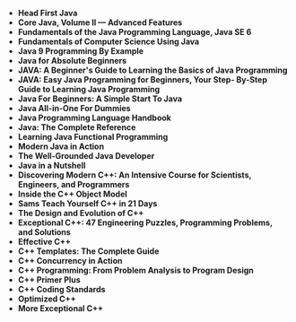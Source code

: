 <ul>
                                <li><b><a target="_blank" href="https://github.com/manjunath5496/Java-Programming-Books/blob/master/java(1).pdf" style="text-decoration:none;">Head First Java </a></b></li>
                                <li><b><a target="_blank" href="https://github.com/manjunath5496/Java-Programming-Books/blob/master/java(2).pdf" style="text-decoration:none;">Core Java, Volume II — Advanced Features</a></b></li>
                                <li><b><a target="_blank" href="https://github.com/manjunath5496/Java-Programming-Books/blob/master/java(3).pdf" style="text-decoration:none;">Fundamentals of the Java Programming Language, Java SE 6</a></b></li>
                               
<li><b><a target="_blank" href="https://github.com/manjunath5496/Java-Programming-Books/blob/master/java(4).pdf" style="text-decoration:none;">Fundamentals of Computer Science Using Java</a></b></li>
                                <li><b><a target="_blank" href="https://github.com/manjunath5496/Java-Programming-Books/blob/master/java(5).pdf" style="text-decoration:none;">Java 9 Programming By Example </a></b></li>
                                
 <li><b><a target="_blank" href="https://github.com/manjunath5496/Java-Programming-Books/blob/master/java(6).pdf" style="text-decoration:none;">Java for Absolute Beginners</a></b></li>
                          
<li><b><a target="_blank" href="https://github.com/manjunath5496/Java-Programming-Books/blob/master/java(7).pdf" style="text-decoration:none;">JAVA: A Beginner's Guide to Learning the Basics of Java Programming</a></b></li>
                                <li><b><a target="_blank" href="https://github.com/manjunath5496/Java-Programming-Books/blob/master/java(8).pdf" style="text-decoration:none;">JAVA: Easy Java Programming for Beginners, Your Step-
By-Step Guide to Learning Java Programming </a></b></li>
                                <li><b><a target="_blank" href="https://github.com/manjunath5496/Java-Programming-Books/blob/master/java(9).pdf" style="text-decoration:none;">Java For Beginners: A Simple Start To Java</a></b></li>
                                
<li><b><a target="_blank" href="https://github.com/manjunath5496/Java-Programming-Books/blob/master/java(10).pdf" style="text-decoration:none;">Java All-in-One For Dummies</a></b></li>  
        
<li><b><a target="_blank" href="https://github.com/manjunath5496/Java-Programming-Books/blob/master/java(11).pdf" style="text-decoration:none;">Java Programming Language Handbook </a></b></li>
                                <li><b><a target="_blank" href="https://github.com/manjunath5496/Java-Programming-Books/blob/master/java(12).pdf" style="text-decoration:none;">Java: The Complete Reference</a></b></li>
 <li><b><a target="_blank" href="https://github.com/manjunath5496/Java-Programming-Books/blob/master/java(13).pdf" style="text-decoration:none;">Learning Java Functional Programming</a></b></li>  
  <li><b><a target="_blank" href="https://github.com/manjunath5496/Java-Programming-Books/blob/master/java(14).pdf" style="text-decoration:none;">Modern Java in Action</a></b></li>  
 <li><b><a target="_blank" href="https://github.com/manjunath5496/Java-Programming-Books/blob/master/java(15).pdf" style="text-decoration:none;">The Well-Grounded Java Developer</a></b></li>
                                <li><b><a target="_blank" href="https://github.com/manjunath5496/Java-Programming-Books/blob/master/java(16).pdf" style="text-decoration:none;">Java in a Nutshell</a></b></li>

 <li><b><a target="_blank" href="https://github.com/manjunath5496/Java-Programming-Books/blob/master/java(17).rar" style="text-decoration:none;">Discovering Modern C++: An Intensive Course for Scientists, Engineers, and Programmers</a></b></li>
                                <li><b><a target="_blank" href="https://github.com/manjunath5496/Java-Programming-Books/blob/master/java(18).pdf" style="text-decoration:none;">Inside the C++ Object Model</a></b></li>

<li><b><a target="_blank" href="https://github.com/manjunath5496/Java-Programming-Books/blob/master/java(19).pdf" style="text-decoration:none;">Sams Teach Yourself C++ in 21 Days</a></b></li>

 <li><b><a target="_blank" href="https://github.com/manjunath5496/Java-Programming-Books/blob/master/java(20).pdf" style="text-decoration:none;">The Design and Evolution of C++</a></b></li>
                                <li><b><a target="_blank" href="https://github.com/manjunath5496/Java-Programming-Books/blob/master/java(21).pdf" style="text-decoration:none;">Exceptional C++: 47 Engineering Puzzles, Programming Problems, and Solutions</a></b></li>

   <li><b><a target="_blank" href="https://github.com/manjunath5496/Java-Programming-Books/blob/master/java(22).pdf" style="text-decoration:none;">Effective C++</a></b></li>

 <li><b><a target="_blank" href="https://github.com/manjunath5496/Java-Programming-Books/blob/master/java(23).pdf" style="text-decoration:none;">C++ Templates: The Complete Guide</a></b></li>
                                <li><b><a target="_blank" href="https://github.com/manjunath5496/Java-Programming-Books/blob/master/java(24).pdf" style="text-decoration:none;">C++ Concurrency in Action</a></b></li>

<li><b><a target="_blank" href="https://github.com/manjunath5496/Java-Programming-Books/blob/master/java(25).pdf" style="text-decoration:none;">C++ Programming: From Problem Analysis to Program Design</a></b></li>

   <li><b><a target="_blank" href="https://github.com/manjunath5496/Java-Programming-Books/blob/master/java(26).pdf" style="text-decoration:none;">C++ Primer Plus</a></b></li>

 <li><b><a target="_blank" href="https://github.com/manjunath5496/Java-Programming-Books/blob/master/java(27).pdf" style="text-decoration:none;">C++ Coding Standards</a></b></li>
                                <li><b><a target="_blank" href="https://github.com/manjunath5496/Java-Programming-Books/blob/master/java(28).pdf" style="text-decoration:none;">Optimized C++</a></b></li>

<li><b><a target="_blank" href="https://github.com/manjunath5496/Java-Programming-Books/blob/master/java(29).pdf" style="text-decoration:none;">More Exceptional C++</a></b></li>












</ul>
